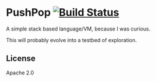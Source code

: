 # PushPop [![Build Status](https://travis-ci.org/michajlo/pushpop.png)](https://travis-ci.org/michajlo/pushpop)

A simple stack based language/VM, because I was curious.

This will probably evolve into a testbed of exploration.

## License

Apache 2.0
